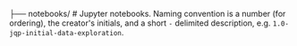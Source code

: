├── notebooks/          # Jupyter notebooks. Naming convention is a number (for ordering), the creator's initials, and a short `-` delimited description, e.g. `1.0-jqp-initial-data-exploration`.
